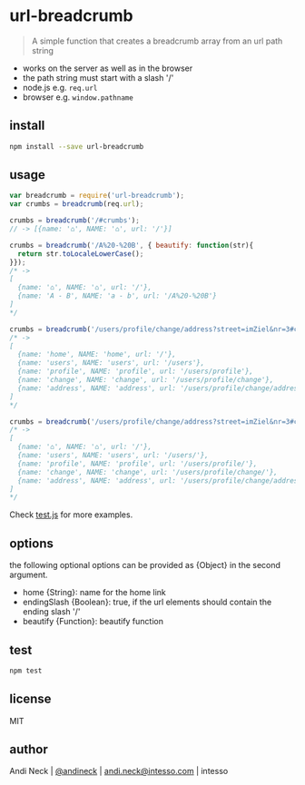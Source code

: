 # url-breadcrumb

> A simple function that creates a breadcrumb array from an url path string

- works on the server as well as in the browser
- the path string must start with a slash '/'
- node.js e.g. `req.url`
- browser e.g. `window.pathname`

## install

```sh
npm install --save url-breadcrumb
```

## usage

```js
var breadcrumb = require('url-breadcrumb');
var crumbs = breadcrumb(req.url);

crumbs = breadcrumb('/#crumbs');
// -> [{name: '⌂', NAME: '⌂', url: '/'}]

crumbs = breadcrumb('/A%20-%20B', { beautify: function(str){
  return str.toLocaleLowerCase();
}});
/* ->
[
  {name: '⌂', NAME: '⌂', url: '/'},
  {name: 'A - B', NAME: 'a - b', url: '/A%20-%20B'}
]
*/

crumbs = breadcrumb('/users/profile/change/address?street=imZiel&nr=3#confirm', {home : 'home'});
/* ->
[
  {name: 'home', NAME: 'home', url: '/'},
  {name: 'users', NAME: 'users', url: '/users'},
  {name: 'profile', NAME: 'profile', url: '/users/profile'},
  {name: 'change', NAME: 'change', url: '/users/profile/change'},
  {name: 'address', NAME: 'address', url: '/users/profile/change/address'}
]
*/

crumbs = breadcrumb('/users/profile/change/address?street=imZiel&nr=3#confirm', {endingSlash : true});
/* ->
[
  {name: '⌂', NAME: '⌂', url: '/'},
  {name: 'users', NAME: 'users', url: '/users/'},
  {name: 'profile', NAME: 'profile', url: '/users/profile/'},
  {name: 'change', NAME: 'change', url: '/users/profile/change/'},
  {name: 'address', NAME: 'address', url: '/users/profile/change/address'}
]
*/
```

Check [test.js](test.js) for more examples.

## options

the following optional options can be provided as {Object} in the second argument.

- home {String}: name for the home link
- endingSlash {Boolean}: true, if the url elements should contain the ending slash '/'
- beautify {Function}: beautify function

## test

```sh
npm test
```

## license

MIT

## author

Andi Neck | [@andineck](https://twitter.com/andineck) | andi.neck@intesso.com | intesso